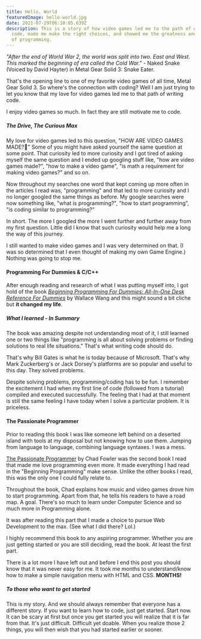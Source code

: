 ```yaml
---
title: Hello, World
featuredImage: hello-world.jpg
date: 2021-07-29T06:10:05.639Z
description: This is a story of how video games led me to the path of writing
  code, made me make the right choices, and showed me the greatness and beauty
  of programming.
---
```

*"After the end of World War 2, the world was split into two. East and West. This marked the beginning of era called the Cold War."* - Naked Snake (Voiced by David Hayter) in Metal Gear Solid 3: Snake Eater.

That's the opening line to one of my favorite video games of all time, Metal Gear Solid 3. So where's the connection with coding? Well I am just trying to let you know that my love for video games led me to that path of writing code.

I enjoy video games so much. In fact they are still motivate me to code.

##### The Drive, The Curious Max

My love for video games led to this question, "HOW ARE VIDEO GAMES MADE?🤔" Some of you might have asked yourself the same question at some point. That curiosity led to more curiosity and I got tired of asking myself the same question and I ended up googling stuff like, "how are video games made?", "how to make a video game", "is math a requirement for making video games?" and so on.

Now throughout my searches one word that kept coming up more often in the articles I read was, "programming" and that led to more curiosity and I no longer googled the same things as before. My google searches were now something like, "what is programming?", "how to start programming", "is coding similar to programming?"

In short. The more I googled the more I went further and further away from my first question. Little did I know that such curiosity would help me a long the way of this journey.

I still wanted to make video games and I was very determined on that. (I was so determined that I even thought of making my own Game Engine.) Nothing was going to stop me.

#### Programming For Dummies & C/C++

After enough reading and research of what I was putting myself into, I got hold of the book <a href="https://www.dummies.com/programming/beginning-programming-for-dummies-4th-edition/" target="_blank">*Beginning Programming For Dummies: All-In-One Desk Reference For Dummies*</a> by Wallace Wang and this might sound a bit cliche but **it changed my life**.

##### What I learned - In Summary

The book was amazing despite not understanding most of it, I still learned one or two things like "programming is all about solving problems or finding solutions to real life situations." That's what writing code should do.

That's why Bill Gates is what he is today because of Microsoft. That's why Mark Zuckerberg's or Jack Dorsey's platforms are so popular and useful to this day. They solved problems.

Despite solving problems, programming/coding has to be fun. I remember the excitement I had when my first line of code (followed from a tutorial) compiled and executed successfully. The feeling that I had at that moment is still the same feeling I have today when I solve a particular problem. It is priceless.

#### The Passionate Programmer

Prior to reading this book I was like someone left behind on a deserted island with tools at my disposal but not knowing how to use them. Jumping from language to language, combining language syntaxes. I was a mess.

<a href="https://www.amazon.com/Passionate-Programmer-Remarkable-Development-Pragmatic/dp/1934356344/ref=sr_1_1?dchild=1&keywords=The+Passionate+Programmer&qid=1611238225&sr=8-1" target="_blank">The Passionate Programmer</a> by Chad Fowler was the second book I read that made me love programming even more. It made everything I had read in the "Beginning Programming" make sense. Unlike the other books I read, this was the only one I could fully relate to.

Throughout the book, Chad explains how music and video games drove him to start programming. Apart from that, he tells his readers to have a road map. A goal. There's so much to learn under Computer Science and so much more in Programming alone.

It was after reading this part that I made a choice to pursue Web Development to the max. (See what I did there? Lol.)

I highly recommend this book to any aspiring programmer. Whether you are just getting started or you are still deciding, read the book. At least the first part.

There is a lot more I have left out and before I end this post you should know that it was never easy for me. It took me months to understand/know how to make a simple navigation menu with HTML and CSS. **MONTHS!**

##### To those who want to get started

This is my story. And we should always remember that everyone has a different story. If you want to learn how to code, just get started. Start now. It can be scary at first but once you get started you will realize that it is far from that. It's just difficult. Difficult yet doable. When you realize those 2 things, you will then wish that you had started earlier or sooner.